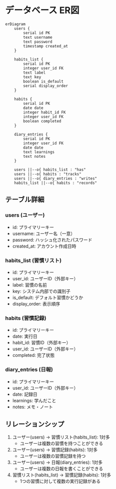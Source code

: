 # データベース ER図

```mermaid
erDiagram
    users {
        serial id PK
        text username
        text password
        timestamp created_at
    }

    habits_list {
        serial id PK
        integer user_id FK
        text label
        text key
        boolean is_default
        serial display_order
    }

    habits {
        serial id PK
        date date
        integer habit_id FK
        integer user_id FK
        boolean completed
    }

    diary_entries {
        serial id PK
        integer user_id FK
        date date
        text learnings
        text notes
    }

    users ||--o{ habits_list : "has"
    users ||--o{ habits : "tracks"
    users ||--o{ diary_entries : "writes"
    habits_list ||--o{ habits : "records"
```

## テーブル詳細

### users (ユーザー)

- id: プライマリーキー
- username: ユーザー名（一意）
- password: ハッシュ化されたパスワード
- created_at: アカウント作成日時

### habits_list (習慣リスト)

- id: プライマリーキー
- user_id: ユーザーID（外部キー）
- label: 習慣の名前
- key: システム内部での識別子
- is_default: デフォルト習慣かどうか
- display_order: 表示順序

### habits (習慣記録)

- id: プライマリーキー
- date: 実行日
- habit_id: 習慣ID（外部キー）
- user_id: ユーザーID（外部キー）
- completed: 完了状態

### diary_entries (日報)

- id: プライマリーキー
- user_id: ユーザーID（外部キー）
- date: 記録日
- learnings: 学んだこと
- notes: メモ・ノート

## リレーションシップ

1. ユーザー(users) → 習慣リスト(habits_list): 1対多
   - ユーザーは複数の習慣を持つことができる
2. ユーザー(users) → 習慣記録(habits): 1対多
   - ユーザーは複数の習慣記録を持つ
3. ユーザー(users) → 日報(diary_entries): 1対多
   - ユーザーは複数の日報を書くことができる
4. 習慣リスト(habits_list) → 習慣記録(habits): 1対多
   - 1つの習慣に対して複数の実行記録がある
